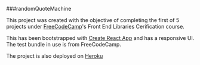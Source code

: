 ###randomQuoteMachine

This project was created with the objective of completing the first of 5 projects under [FreeCodeCamp](https://www.freecodecamp.org/)'s Front End Libraries Cerification course.

This has been bootstrapped with [Create React App](https://github.com/facebookincubator/create-react-app) and has a responsive UI. The test bundle in use is from FreeCodeCamp.

The project is also deployed on [Heroku](https://randomquotesnikhilpr23.herokuapp.com/)
